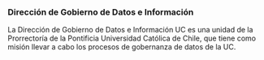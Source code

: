 ### Dirección de Gobierno de Datos e Información

La Dirección de Gobierno de Datos e Información UC es una unidad de la Prorrectoría de la Pontificia Universidad Católica de Chile, que tiene como misión llevar a cabo los procesos de gobernanza de datos de la UC.  

<!--
**datagovuc/datagovuc** is a ✨ _special_ ✨ repository because its `README.md` (this file) appears on your GitHub profile.

Here are some ideas to get you started:

- 🔭 I’m currently working on ...
- 🌱 I’m currently learning ...
- 👯 I’m looking to collaborate on ...
- 🤔 I’m looking for help with ...
- 💬 Ask me about ...
- 📫 How to reach me: ...
- 😄 Pronouns: ...
- ⚡ Fun fact: ...
-->
